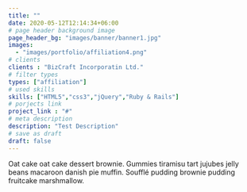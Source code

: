 ```yaml
---
title: ""
date: 2020-05-12T12:14:34+06:00
# page header background image
page_header_bg: "images/banner/banner1.jpg"
images: 
  - "images/portfolio/affiliation4.png"
# clients
clients : "BizCraft Incorporatin Ltd."
# filter types
types: ["affiliation"]
# used skills
skills: ["HTML5","css3","jQuery","Ruby & Rails"]
# porjects link
project_link : "#"
# meta description
description: "Test Description"
# save as draft
draft: false
---
```


Oat cake oat cake dessert brownie. Gummies tiramisu tart jujubes jelly beans macaroon danish pie muffin. Soufflé pudding brownie pudding fruitcake marshmallow.